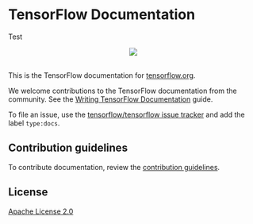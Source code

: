 # TensorFlow Documentation

Test

<div align="center">
  <img src="https://www.tensorflow.org/images/tf_logo_transp.png"><br><br>
</div>

This is the TensorFlow documentation for [tensorflow.org](https://www.tensorflow.org).

We welcome contributions to the TensorFlow documentation from the community. See
the [Writing TensorFlow Documentation](https://www.tensorflow.org/community/documentation)
guide.

To file an issue, use the [tensorflow/tensorflow issue tracker](https://github.com/tensorflow/tensorflow/issues)
and add the label `type:docs`.

## Contribution guidelines

To contribute documentation, review the [contribution guidelines](CONTRIBUTING.md).

## License

[Apache License 2.0](LICENSE)
